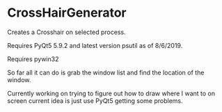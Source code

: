 # CrossHairGenerator
Creates a Crosshair on selected process.

Requires PyQt5 5.9.2 and latest version psutil as of 8/6/2019.

Requires pywin32

So far all it can do is grab the window list and find the location of the window.

Currently working on trying to figure out how to draw where I want to on screen current idea is just use PyQt5 getting some problems.
